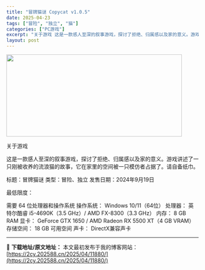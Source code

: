 ```yaml
---
title: "冒牌猫谜 Copycat v1.0.5"
date: 2025-04-23
tags: ["冒险", "独立", "猫"]
categories: ["PC游戏"]
excerpt: "关于游戏 这是一款感人至深的叙事游戏，探讨了拒绝、归属感以及家的意义。游戏讲述了一只刚被收养的流浪猫的故事，它在家里的空间被一只模仿者占据了。请自备纸巾。 标题：冒牌猫谜 类型：冒险、独立 发售日期：2024年9月19日 最低限度： 需要 64 位处理器和操作系统 操作系统： Windows 10/&hellip;"
layout: post
---
```


<img class="aligncenter size-full wp-image-11873" src="https://2cy.202588.cn/wp-content/uploads/2025/04/2025042310125284.webp" alt="" width="460" height="215" />

关于游戏

这是一款感人至深的叙事游戏，探讨了拒绝、归属感以及家的意义。游戏讲述了一只刚被收养的流浪猫的故事，它在家里的空间被一只模仿者占据了。请自备纸巾。

标题：冒牌猫谜
类型：冒险、独立
发售日期：2024年9月19日

最低限度：

需要 64 位处理器和操作系统
操作系统： Windows 10/11（64位）
处理器： 英特尔酷睿 i5-4690K（3.5 GHz）/ AMD FX-8300（3.3 GHz）
内存： 8 GB RAM
显卡： GeForce GTX 1650 / AMD Radeon RX 5500 XT（4 GB VRAM）
存储空间： 18 GB 可用空间
声卡： DirectX兼容声卡

---
📖 **下载地址/原文地址：** 本文最初发布于我的博客网站：[https://2cy.202588.cn/2025/04/11880/](https://2cy.202588.cn/2025/04/11880/)
